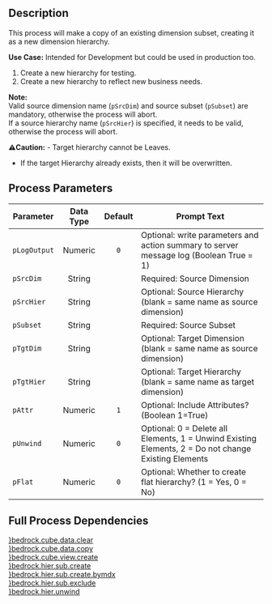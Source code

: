 ## Description
   
 This process will make a copy of an existing dimension subset, creating it as a new dimension hierarchy.  
     
**Use Case:**    Intended for Development but could be used in production too.  
 1. Create a new hierarchy for testing.  
 2. Create a new hierarchy to reflect new business needs.  
     
**Note:**     
 Valid source dimension name (`pSrcDim`) and source subset (`pSubset`) are mandatory, otherwise the process will abort.  
 If a source hierarchy name (`pSrcHier`) is specified, it needs to be valid, otherwise the process will abort.  
     
**:warning:Caution:**  - Target hierarchy cannot be Leaves.  
 - If the target Hierarchy already exists, then it will be overwritten.  
## Process Parameters
  
|Parameter|Data Type|Default|Prompt Text|
  |---|:-:|:-:|---|
  |`pLogOutput`|Numeric|`0`|Optional: write parameters and action summary to server message log (Boolean True = 1)|
  |`pSrcDim`|String||Required: Source Dimension|
  |`pSrcHier`|String||Optional: Source Hierarchy (blank = same name as source dimension)|
  |`pSubset`|String||Required: Source Subset|
  |`pTgtDim`|String||Optional: Target Dimension (blank = same name as source dimension)|
  |`pTgtHier`|String||Optional: Target Hierarchy (blank = same name as target dimension)|
  |`pAttr`|Numeric|`1`|Optional: Include Attributes? (Boolean 1=True)|
  |`pUnwind`|Numeric|`0`|Optional: 0 = Delete all Elements, 1 = Unwind Existing Elements, 2 = Do not change Existing Elements|
  |`pFlat`|Numeric|`0`|Optional: Whether to create flat hierarchy? (1 = Yes, 0 = No)|
  ## Full Process Dependencies
[}bedrock.cube.data.clear](}bedrock.cube.data.clear)  
[}bedrock.cube.data.copy](}bedrock.cube.data.copy)  
[}bedrock.cube.view.create](}bedrock.cube.view.create)  
[}bedrock.hier.sub.create](}bedrock.hier.sub.create)  
[}bedrock.hier.sub.create.bymdx](}bedrock.hier.sub.create.bymdx)  
[}bedrock.hier.sub.exclude](}bedrock.hier.sub.exclude)  
[}bedrock.hier.unwind](}bedrock.hier.unwind)  
